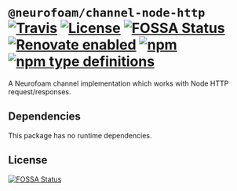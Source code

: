 # `@neurofoam/channel-node-http` [![Travis](https://img.shields.io/travis/jameswilddev/neurofoam.svg)](https://travis-ci.org/jameswilddev/neurofoam) [![License](https://img.shields.io/github/license/jameswilddev/neurofoam.svg)](https://github.com/jameswilddev/neurofoam/blob/master/license) [![FOSSA Status](https://app.fossa.io/api/projects/git%2Bgithub.com%2Fjameswilddev%2Fneurofoam.svg?type=shield)](https://app.fossa.io/projects/git%2Bgithub.com%2Fjameswilddev%2Fneurofoam?ref=badge_shield) [![Renovate enabled](https://img.shields.io/badge/renovate-enabled-brightgreen.svg)](https://renovatebot.com/) [![npm](https://img.shields.io/npm/v/@neurofoam/channel-node-http.svg)](https://www.npmjs.com/package/@neurofoam/channel-node-http) [![npm type definitions](https://img.shields.io/npm/types/@neurofoam/channel-node-http.svg)](https://www.npmjs.com/package/@neurofoam/channel-node-http)

A Neurofoam channel implementation which works with Node HTTP request/responses.

## Dependencies

This package has no runtime dependencies.

## License

[![FOSSA Status](https://app.fossa.io/api/projects/git%2Bgithub.com%2Fjameswilddev%2Fneurofoam.svg?type=large)](https://app.fossa.io/projects/git%2Bgithub.com%2Fjameswilddev%2Fneurofoam?ref=badge_large)
